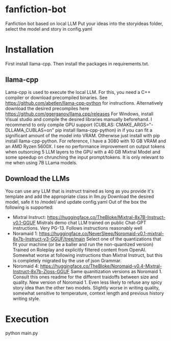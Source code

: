 # fanfiction-bot
Fanfiction bot based on local LLM
Put your ideas into the storyideas folder, select the model and story in config.yaml

# Installation
First install llama-cpp. Then install the packages in requirements.txt.
## llama-cpp
Lama-cpp is used to execute the local LLM. For this, you need a C++ compiler or download precompiled binaries.
See https://github.com/abetlen/llama-cpp-python for instructions.
Alternatively download the desired precompiles here https://github.com/ggerganov/llama.cpp/releases
For Windows, install Visual studio and compile the desired libraries manually beforehand.
I recommend to only compile GPU support (CUBLAS: CMAKE_ARGS="-DLLAMA_CUBLAS=on" pip install llama-cpp-python)
in if you can fit a significant amount of the model into VRAM. Otherwise just install with pip install llama-cpp-python.
For reference, I have a 3080 with 10 GB VRAM and an AMD Ryzen 5600X. I see no performance improvement on output tokens when
outsorcing 5 LLM layers to the GPU with a 40 GB Mixtral Model and some speedup on chrunching the input prompt/tokens.
It is only relevant to me when using 7B LLama models.

## Download the LLMs
You can use any LLM that is instruct trained as long as you provide it's template and add the appropriate class in llm.py
Download the desired model, safe it to /model/ and update config.yaml
Out of the box the following is supported:
- Mixtral Instruct: https://huggingface.co/TheBloke/Mixtral-8x7B-Instruct-v0.1-GGUF
  Mistrals demo chat LLM trained on public Chat-GPT instructions. Very PG-13. Follows instructions reasonably well
- Noramaid 1: https://huggingface.co/NeverSleep/Noromaid-v0.1-mixtral-8x7b-Instruct-v3-GGUF/tree/main
  Select one of the quantizations that fit your machine (or be a baller and run the non-quantized version)
  Trained on Roleplay and explicitly filtered content from OpenAI. Somewhat worse at following instructions than Mixtral Instruct,
  but this is completely migrated by the use of json Grammar.
- Noromaid 4: https://huggingface.co/TheBloke/Noromaid-v0.4-Mixtral-Instruct-8x7b-Zloss-GGUF
  Same quanitization versions as Noromaid 1. Consult this ones readme for the different traidoffs between size and quality.
  New version of Noromaid 1. Even less likely to refuse any spicy story idea than the other two models. Slightly worse in 
  writing quality, somewhat sensitive to temperature, context length and previous history writing style.

# Execution
python main.py
